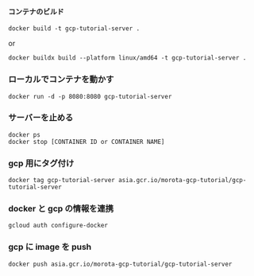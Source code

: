 #### コンテナのビルド

```
docker build -t gcp-tutorial-server .
```

or

```
docker buildx build --platform linux/amd64 -t gcp-tutorial-server .
```

### ローカルでコンテナを動かす

```
docker run -d -p 8080:8080 gcp-tutorial-server
```

### サーバーを止める

```
docker ps
docker stop [CONTAINER ID or CONTAINER NAME]
```

### gcp 用にタグ付け

```
docker tag gcp-tutorial-server asia.gcr.io/morota-gcp-tutorial/gcp-tutorial-server
```

### docker と gcp の情報を連携

```
gcloud auth configure-docker
```

### gcp に image を push

```
docker push asia.gcr.io/morota-gcp-tutorial/gcp-tutorial-server
```
